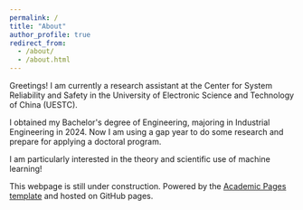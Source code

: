 ```yaml
---
permalink: /
title: "About"
author_profile: true
redirect_from: 
  - /about/
  - /about.html
---
```


Greetings! I am currently a research assistant at the Center for System Reliability and Safety in the University of Electronic Science and Technology of China (UESTC).

I obtained my Bachelor's degree of Engineering, majoring in Industrial Engineering in 2024. Now I am using a gap year to do some research and prepare for applying a doctoral program. 

I am particularly interested in the theory and scientific use of machine learning!

This webpage is still under construction. Powered by the [Academic Pages template](https://github.com/academicpages/academicpages.github.io) and hosted on GitHub pages.

